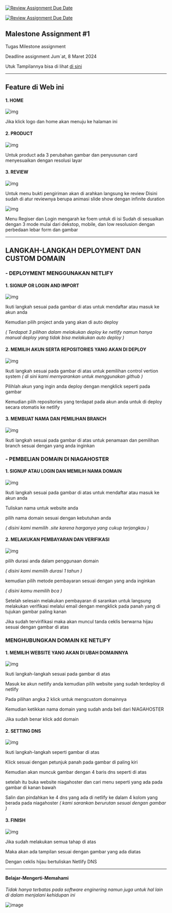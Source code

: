 [![Review Assignment Due Date](https://classroom.github.com/assets/deadline-readme-button-24ddc0f5d75046c5622901739e7c5dd533143b0c8e959d652212380cedb1ea36.svg)](https://classroom.github.com/a/NtxSJSoQ)

[![Review Assignment Due Date](https://classroom.github.com/assets/deadline-readme-button-24ddc0f5d75046c5622901739e7c5dd533143b0c8e959d652212380cedb1ea36.svg)](https://classroom.github.com/a/-vSzXkEt)

##  Malestone Assignment #1

Tugas Milestone assignment 

Deadline assignment Jum`at, 8 Maret 2024

Utuk Tampilannya bisa di lihat [di sini](https://kizfy.site/)

---

## Feature di Web ini

#### 1. HOME

![img](<Asset/image/readme/SS-README-1.png>)

Jika klick logo dan home akan menuju ke halaman ini

#### 2. PRODUCT

![img](<Asset/image/readme/SS-README-2.png>)

Untuk product ada 3 perubahan gambar dan penyusunan card menyesuaikan dengan resolusi layar

#### 3. REVIEW

![img](<Asset/image/readme/SS-README-3.png>)

Untuk menu bukti pengiriman akan di arahkan langsung ke review
Disini sudah di atur reviewnya berupa animasi slide show dengan infinite duration

![img](<Asset/image/readme/SS-README-4.png>)

Menu Regiser dan Login mengarah ke foem untuk di isi
Sudah di sesuaikan dengan 3 mode mulai dari dekstop, mobile, dan low resolusion dengan perbedaan lebar form dan gambar

---

## LANGKAH-LANGKAH DEPLOYMENT DAN CUSTOM DOMAIN

### - DEPLOYMENT MENGGUNAKAN NETLIFY

#### 1. SIGNUP OR LOGIN AND IMPORT

![img](<Asset/image/readme/SS NETLIFY 1.png>)

Ikuti langkah sesuai pada gambar di atas untuk mendaftar atau masuk ke akun anda

Kemudian pilih project anda yang akan di auto deploy

_( Terdapat 3 pilihan dalam melakukan deploy ke netlify namun hanya manual deploy yang tidak bisa melakukan auto deploy )_

#### 2. MEMILIH AKUN SERTA REPOSITORIES YANG AKAN DI DEPLOY

![img](<Asset/image/readme/SS NETLIFY 2.png>)

Ikuti langkah sesuai pada gambar di atas untuk pemilihan control vertion system _( di sini kami mernyarankan untuk menggunakan github )_

Pilihlah akun yang ingin anda deploy dengan mengklick seperti pada gambar

Kemudian pilih repositories yang terdapat pada akun anda untuk di deploy secara otomatis ke netlify

#### 3. MEMBUAT NAMA DAN PEMILIHAN BRANCH

![img](<Asset/image/readme/SS NETLIFY 3.png>)

Ikuti langkah sesuai pada gambar di atas untuk penamaan dan pemilihan branch sesuai dengan yang anda inginkan

### - PEMBELIAN DOMAIN DI NIAGAHOSTER

#### 1. SIGNUP ATAU LOGIN DAN MEMILIH NAMA DOMAIN

![img](<Asset/image/readme/SS NIAGAHOSTER 1.png>)

Ikuti langkah sesuai pada gambar di atas untuk mendaftar atau masuk ke akun anda

Tuliskan nama untuk website anda

pilih nama domain sesuai dengan kebutuhan anda

_( disini kami memilih .site karena harganya yang cukup terjangkau )_

#### 2. MELAKUKAN PEMBAYARAN DAN VERIFIKASI

![img](<Asset/image/readme/SS NIAGAHOSTER 2.png>)

pilih durasi anda dalam penggunaan domain

_( disini kami memilih durasi 1 tahun )_

kemudian pilih metode pembayaran sesuai dengan yang anda inginkan

_( disini kamu memilih bca )_

Setelah selesain melakukan pembayaran di sarankan untuk langsung melakukan verifikasi melalui email dengan mengklick pada panah yang di tujukan gambar paling kanan

Jika sudah tervirifikasi maka akan muncul tanda ceklis berwarna hijau sesuai dengan gambar di atas

### MENGHUBUNGKAN DOMAIN KE NETLIFY

#### 1. MEMILIH WEBSITE YANG AKAN DI UBAH DOMAINNYA

![img](<Asset/image/readme/SS COSTUM DOMAIN 1.png>)

Ikuti langkah-langkah sesuai pada gambar di atas

Masuk ke akun netlify anda kemudian pilih website yang sudah terdeploy di netlify

Pada pilihan angka 2 klick untuk mengcustom domainnya

Kemudian ketikkan nama domain yang sudah anda beli dari NIAGAHOSTER

Jika sudah benar klick add domain

#### 2. SETTING DNS

![img](<Asset/image/readme/SS COSTUM DOMAIN 2.png>)

Ikuti langkah-langkah seperti gambar di atas

Klick sesuai dengan petunjuk panah pada gambar di paling kiri

Kemudian akan muncuk gambar dengan 4 baris dns seperti di atas

setelah itu buka website niagahoster dan cari menu seperti yang ada pada gambar di kanan bawah

Salin dan pindahkan ke 4 dns yang ada di netlify ke dalam 4 kolom yang berada pada niagahoster _( kami sarankan berurutan sesuai dengan gambar )_

#### 3. FINISH

![img](<Asset/image/readme/SS COSTUM DOMAIN 3.png>)

Jika sudah melakukan semua tahap di atas

Maka akan ada tampilan sesuai dengan gambar yang ada diatas

Dengan ceklis hijau bertuliskan Netlify DNS

---

#### Belajar-Mengerti-Memahami
_Tidak hanya terbatas pada software enginering namun juga untuk hal lain di dalam menjalani kehidupan ini_

![image](https://assets-global.website-files.com/6100d0111a4ed76bc1b9fd54/62a0314f6b81ed970ac67253_coding%20vs%20programmiing.jpg)